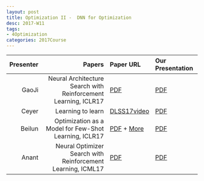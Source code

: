 ```yaml
---
layout: post
title: Optimization II -  DNN for Optimization
desc: 2017-W11
tags:
- 4Optimization
categories: 2017Course
---
```




| Presenter | Papers | Paper URL| Our Presentation |
| -----: | ---------------------------: | :----- | :----- |
| GaoJi | Neural Architecture Search with Reinforcement Learning, ICLR17 | [PDF](https://openreview.net/pdf?id=r1Ue8Hcxg) | [PDF]({{site.baseurl}}/talks/20171102-Ji.pdf) |
| Ceyer | Learning to learn | [DLSS17video](http://videolectures.net/deeplearning2017_de_freitas_learning_to_learn/) | [PDF]({{site.baseurl}}/talks/20171102-Ceyer.pdf) |
| Beilun |   Optimization as a Model for Few-Shot Learning, ICLR17  | [PDF](https://openreview.net/pdf?id=rJY0-Kcll) + [More](https://github.com/songrotek/Meta-Learning-Papers)| [PDF]({{site.baseurl}}/talks/20171102-beilun.pdf) |
| Anant |  Neural Optimizer Search with Reinforcement Learning, ICML17 |[PDF](http://proceedings.mlr.press/v70/bello17a/bello17a.pdf) | [PDF]({{site.baseurl}}/talks/20171109-Anant.pdf) |

[^1]: <sub><sup>  Neural Optimizer Search with Reinforcement Learning, ICML17 Irwan Bello, Barret Zoph, Vijay Vasudevan, Quoc V. Le / We present an approach to automate the process of discovering optimization methods, with a focus on deep learning architectures. We train a Recurrent Neural Network controller to generate a string in a domain specific language that describes a mathematical update equation based on a list of primitive functions, such as the gradient, running average of the gradient, etc. The controller is trained with Reinforcement Learning to maximize the performance of a model after a few epochs. On CIFAR-10, our method discovers several update rules that are better than many commonly used optimizers, such as Adam, RMSProp, or SGD with and without Momentum on a ConvNet model. We introduce two new optimizers, named PowerSign and AddSign, which we show transfer well and improve training on a variety of different tasks and architectures, including ImageNet classification and Google's neural machine translation system. </sup></sub>



[^2]: <sub><sup>  Neural Architecture Search with Reinforcement Learning, ICLR17 , Barret Zoph, Quoc V. Le / Neural networks are powerful and flexible models that work well for many difficult learning tasks in image, speech and natural language understanding. Despite their success, neural networks are still hard to design. In this paper, we use a recurrent network to generate the model descriptions of neural networks and train this RNN with reinforcement learning to maximize the expected accuracy of the generated architectures on a validation set. On the CIFAR-10 dataset, our method, starting from scratch, can design a novel network architecture that rivals the best human-invented architecture in terms of test set accuracy. Our CIFAR-10 model achieves a test error rate of 3.65, which is 0.09 percent better and 1.05x faster than the previous state-of-the-art model that used a similar architectural scheme. On the Penn Treebank dataset, our model can compose a novel recurrent cell that outperforms the widely-used LSTM cell, and other state-of-the-art baselines. Our cell achieves a test set perplexity of 62.4 on the Penn Treebank, which is 3.6 perplexity better than the previous state-of-the-art model. The cell can also be transferred to the character language modeling task on PTB and achieves a state-of-the-art perplexity of 1.214. </sup></sub>



[^3]: <sub><sup> Learning to learn / DLSS17 / Learning to learn without gradient descent by gradient descent / 
Yutian Chen, Matthew W Hoffman, Sergio Gómez Colmenarejo, Misha Denil, Timothy P Lillicrap, Matt Botvinick, Nando de Freitas/ We learn recurrent neural network optimizers trained on simple synthetic functions by gradient descent. We show that these learned optimizers exhibit a remarkable degree of transfer in that they can be used to efficiently optimize a broad range of derivative-free black-box functions, including Gaussian process bandits, simple control objectives, global optimization benchmarks and hyper-parameter tuning tasks. Up to the training horizon, the learned optimizers learn to tradeoff exploration and exploitation, and compare favourably with heavily engineered Bayesian optimization packages for hyper-parameter tuning. </sup></sub>



[^4]: <sub><sup> Optimization as a Model for Few-Shot Learning, ICLR17 / achin Ravi, Hugo Larochelle/ Abstract: Though deep neural networks have shown great success in the large data domain, they generally perform poorly on few-shot learning tasks, where a model has to quickly generalize after seeing very few examples from each class. The general belief is that gradient-based optimization in high capacity models requires many iterative steps over many examples to perform well. Here, we propose an LSTM-based meta-learner model to learn the exact optimization algorithm used to train another learner neural network in the few-shot regime. The parametrization of our model allows it to learn appropriate parameter updates specifically for the scenario where a set amount of updates will be made, while also learning a general initialization of the learner network that allows for quick convergence of training. We demonstrate that this meta-learning model is competitive with deep metric-learning techniques for few-shot learning. </sup></sub>